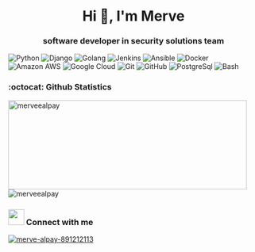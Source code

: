 
<h1 align="center">Hi 👋, I'm Merve</h1>
<h3 align="center">software developer in security solutions team</h3>


![Python](https://img.shields.io/badge/-Python-black?style=flat-square&logo=Python)
![Django](https://img.shields.io/badge/-Django-black?style=flat-square&logo=django)
![Golang](https://img.shields.io/badge/-Golang-black?style=flat-square&logo=go)
![Jenkins](https://img.shields.io/badge/-jenkins-black?style=flat-square&logo=jenkins)
![Ansible](https://img.shields.io/badge/-Ansible-black?style=flat-square&logo=ansible)
![Docker](https://img.shields.io/badge/-Docker-black?style=flat-square&logo=docker)
![Amazon AWS](https://img.shields.io/badge/Amazon%20AWS-black?style=flat-square&logo=amazon-aws)
![Google Cloud](https://img.shields.io/badge/Google%20Cloud-black?style=flat-square&logo=google-cloud)
![Git](https://img.shields.io/badge/-Git-black?style=flat-square&logo=git)
![GitHub](https://img.shields.io/badge/-GitHub-black?style=flat-square&logo=github)
![PostgreSql](https://img.shields.io/badge/-PostgreSQL-black?style=flat-square&=PostgreSQL)
![Bash](https://img.shields.io/badge/-Bash-black?style=flat-square&logo=gnu-bash)


### :octocat: Github Statistics
<p align="left">
<img  src="https://github-readme-stats.vercel.app/api?username=merveealpay&show_icons=true&theme=radical" alt="merveealpay" width="480" height="180" />
<img src="https://github-readme-stats.vercel.app/api/top-langs/?username=merveealpay&layout=compact&hide=html&theme=radical" alt="merveealpay"/>
</p>

### <img src="https://media.giphy.com/media/LnQjpWaON8nhr21vNW/giphy.gif" height="32"></img> Connect with me 
<a href="https://www.linkedin.com/in/merve-alpay-891212113/" target="blank"><img align="center" src="https://img.shields.io/badge/linkedin-%230077B5.svg?&style=for-the-badge&logo=linkedin&logoColor=white" alt="merve-alpay-891212113" /></a>
